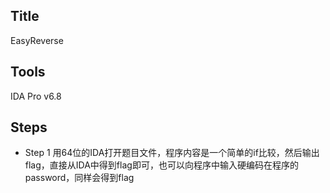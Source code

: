 ##  Title
EasyReverse
##  Tools
IDA Pro v6.8

##  Steps

- Step 1
用64位的IDA打开题目文件，程序内容是一个简单的if比较，然后输出flag，直接从IDA中得到flag即可，也可以向程序中输入硬编码在程序的password，同样会得到flag